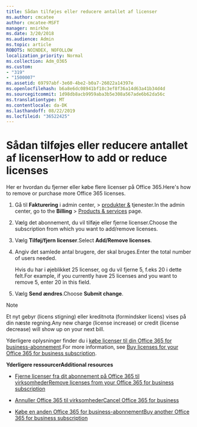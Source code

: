 ```yaml
---
title: Sådan tilføjes eller reducere antallet af licenser
ms.author: cmcatee
author: cmcatee-MSFT
manager: mnirkhe
ms.date: 3/20/2018
ms.audience: Admin
ms.topic: article
ROBOTS: NOINDEX, NOFOLLOW
localization_priority: Normal
ms.collection: Adm_O365
ms.custom:
- "319"
- "1500007"
ms.assetid: 69797abf-3e60-4be2-b0a7-26022a14397e
ms.openlocfilehash: b6a8e6dc08941bf18c3ef8f36a14d63a41b34d4d
ms.sourcegitcommit: 1d98db8acb9959aba3b5e308a567ade6b62da56c
ms.translationtype: MT
ms.contentlocale: da-DK
ms.lasthandoff: 08/22/2019
ms.locfileid: "36522425"
---
```

# <a name="how-to-add-or-reduce-licenses"></a><span data-ttu-id="c9b4f-102">Sådan tilføjes eller reducere antallet af licenser</span><span class="sxs-lookup"><span data-stu-id="c9b4f-102">How to add or reduce licenses</span></span>

<span data-ttu-id="c9b4f-103">Her er hvordan du fjerner eller købe flere licenser på Office 365.</span><span class="sxs-lookup"><span data-stu-id="c9b4f-103">Here's how to remove or purchase more Office 365 licenses.</span></span>
  
1. <span data-ttu-id="c9b4f-104">Gå til **Fakturering** i admin center, \> [produkter &](https://go.microsoft.com/fwlink/p/?linkid=842054) tjenester.</span><span class="sxs-lookup"><span data-stu-id="c9b4f-104">In the admin center, go to the **Billing** \> [Products & services](https://go.microsoft.com/fwlink/p/?linkid=842054) page.</span></span>

2. <span data-ttu-id="c9b4f-105">Vælg det abonnement, du vil tilføje eller fjerne licenser.</span><span class="sxs-lookup"><span data-stu-id="c9b4f-105">Choose the subscription from which you want to add/remove licenses.</span></span>

3. <span data-ttu-id="c9b4f-106">Vælg **Tilføj/fjern licenser**.</span><span class="sxs-lookup"><span data-stu-id="c9b4f-106">Select **Add/Remove licenses**.</span></span>

4. <span data-ttu-id="c9b4f-107">Angiv det samlede antal brugere, der skal bruges.</span><span class="sxs-lookup"><span data-stu-id="c9b4f-107">Enter the total number of users needed.</span></span>

    <span data-ttu-id="c9b4f-108">Hvis du har i øjeblikket 25 licenser, og du vil fjerne 5, f.eks 20 i dette felt.</span><span class="sxs-lookup"><span data-stu-id="c9b4f-108">For example, if you currently have 25 licenses and you want to remove 5, enter 20 in this field.</span></span>

5. <span data-ttu-id="c9b4f-109">Vælg **Send ændres**.</span><span class="sxs-lookup"><span data-stu-id="c9b4f-109">Choose **Submit change**.</span></span>

> [!NOTE]
> <span data-ttu-id="c9b4f-110">Et nyt gebyr (licens stigning) eller kreditnota (formindsker licens) vises på din næste regning.</span><span class="sxs-lookup"><span data-stu-id="c9b4f-110">Any new charge (license increase) or credit (license decrease) will show up on your next bill.</span></span>

<span data-ttu-id="c9b4f-111">Yderligere oplysninger finder du i [købe licenser til din Office 365 for business-abonnement](https://docs.microsoft.com/office365/admin/subscriptions-and-billing/buy-licenses).</span><span class="sxs-lookup"><span data-stu-id="c9b4f-111">For more information, see [Buy licenses for your Office 365 for business subscription](https://docs.microsoft.com/office365/admin/subscriptions-and-billing/buy-licenses).</span></span>

 <span data-ttu-id="c9b4f-112">**Yderligere ressourcer**</span><span class="sxs-lookup"><span data-stu-id="c9b4f-112">**Additional resources**</span></span>
  
- [<span data-ttu-id="c9b4f-113">Fjerne licenser fra dit abonnement på Office 365 til virksomheder</span><span class="sxs-lookup"><span data-stu-id="c9b4f-113">Remove licenses from your Office 365 for business subscription</span></span>](https://docs.microsoft.com/office365/admin/subscriptions-and-billing/remove-licenses-from-subscription)

- [<span data-ttu-id="c9b4f-114">Annuller Office 365 til virksomheder</span><span class="sxs-lookup"><span data-stu-id="c9b4f-114">Cancel Office 365 for business</span></span>](https://docs.microsoft.com/office365/admin/subscriptions-and-billing/cancel-your-subscription)

- [<span data-ttu-id="c9b4f-115">Købe en anden Office 365 for business-abonnement</span><span class="sxs-lookup"><span data-stu-id="c9b4f-115">Buy another Office 365 for business subscription</span></span>](https://docs.microsoft.com/office365/admin/subscriptions-and-billing/buy-another-subscription)
